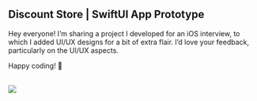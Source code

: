 <!DOCTYPE html>
<html>
<body>
<h2>Discount Store | SwiftUI App Prototype</h2>
<p>Hey everyone! I’m sharing a project I developed for an iOS interview, to which I added UI/UX designs for a bit of extra flair. I’d love your feedback, particularly on the UI/UX aspects.</P>
<p>Happy coding! 🚀</p>
</br>
<Image src="https://github.com/heshantha-md/DiscountStore/assets/31559910/9aba31e1-44ef-4759-879d-1fbc05b63ba0" />
</body>
</html>
